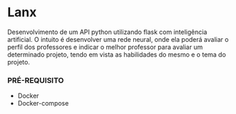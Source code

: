 # Lanx

Desenvolvimento de um API python utilizando flask com inteligência artificial. O intuito é desenvolver uma rede neural, onde ela poderá avaliar o perfil dos professores e indicar o melhor professor para avaliar um determinado projeto, tendo em vista as habilidades do mesmo e o tema do projeto.

###  PRÉ-REQUISITO

 - Docker
 - Docker-compose
